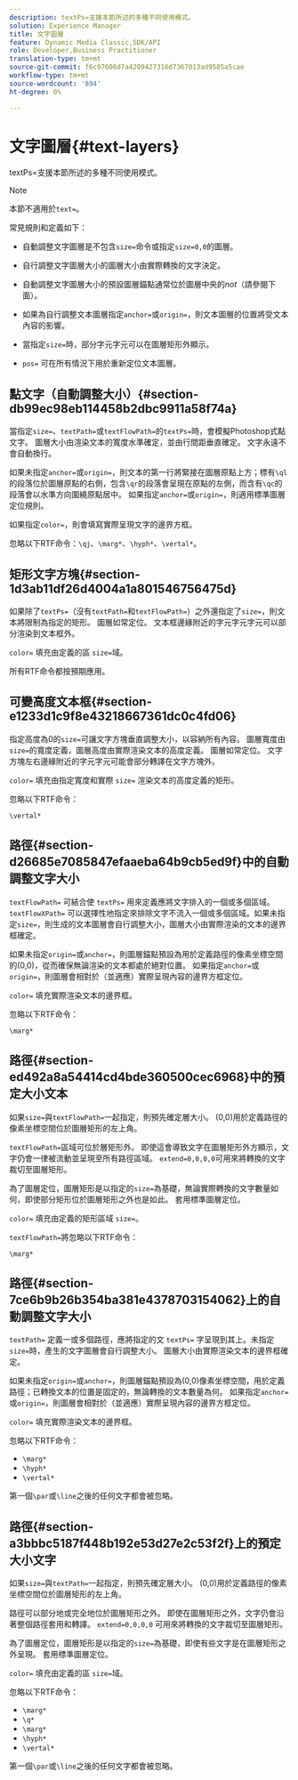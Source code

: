 ```yaml
---
description: textPs=支援本節所述的多種不同使用模式。
solution: Experience Manager
title: 文字圖層
feature: Dynamic Media Classic,SDK/API
role: Developer,Business Practitioner
translation-type: tm+mt
source-git-commit: f6c97606d7a4209427316d7367013ad9585a5cae
workflow-type: tm+mt
source-wordcount: '894'
ht-degree: 0%

---
```



# 文字圖層{#text-layers}

textPs=支援本節所述的多種不同使用模式。

>[!NOTE]
>
>本節不適用於`text=`。

常見規則和定義如下：

* 自動調整文字圖層是不包含`size=`命令或指定`size=0,0`的圖層。

* 自行調整文字圖層大小的圖層大小由實際轉換的文字決定。
* 自動調整文字圖層大小的預設圖層錨點通常位於圖層中央的&#x200B;*not*（請參閱下面）。
* 如果為自行調整文本圖層指定`anchor=`或`origin=`，則文本圖層的位置將受文本內容的影響。

* 當指定`size=`時，部分字元字元可以在圖層矩形外顯示。
* `pos=` 可在所有情況下用於重新定位文本圖層。

## 點文字（自動調整大小）{#section-db99ec98eb114458b2dbc9911a58f74a}

當指定`size=`、`textPath=`或`textFlowPath=`的`textPs=`時，會模擬Photoshop式點文字。 圖層大小由渲染文本的寬度水準確定，並由行間距垂直確定。 文字永遠不會自動換行。

如果未指定`anchor=`或`origin=`，則文本的第一行將緊接在圖層原點上方；標有`\ql`的段落位於圖層原點的右側，包含`\qr`的段落會呈現在原點的左側，而含有`\qc`的段落會以水準方向圍繞原點居中。 如果指定`anchor=`或`origin=`，則適用標準圖層定位規則。

如果指定`color=`，則會填寫實際呈現文字的邊界方框。

忽略以下RTF命令：`\qj`、`\marg*`、`\hyph*`、`\vertal*`。

## 矩形文字方塊{#section-1d3ab11df26d4004a1a801546756475d}

如果除了`textPs=`（沒有`textPath=`和`textFlowPath=`）之外還指定了`size=`，則文本將限制為指定的矩形。 圖層如常定位。 文本框邊緣附近的字元字元字元可以部分渲染到文本框外。

`color=` 填充由定義的區 `size=`域。

所有RTF命令都按預期應用。

## 可變高度文本框{#section-e1233d1c9f8e43218667361dc0c4fd06}

指定高度為0的`size=`可讓文字方塊垂直調整大小，以容納所有內容。 圖層寬度由`size=`的寬度定義，圖層高度由實際渲染文本的高度定義。 圖層如常定位。 文字方塊左右邊緣附近的字元字元可能會部分轉譯在文字方塊外。

`color=` 填充由指定寬度和實際 `size=` 渲染文本的高度定義的矩形。

忽略以下RTF命令：

`\vertal*`

## 路徑{#section-d26685e7085847efaaeba64b9cb5ed9f}中的自動調整文字大小

`textFlowPath=` 可結合使 `textPs=` 用來定義應將文字排入的一個或多個區域。`textFlowXPath=` 可以選擇性地指定來排除文字不流入一個或多個區域。如果未指定`size=`，則生成的文本圖層會自行調整大小，圖層大小由實際渲染的文本的邊界框確定。

如果未指定`origin=`或`anchor=`，則圖層錨點預設為用於定義路徑的像素坐標空間的(0,0)，從而確保無論渲染的文本都處於絕對位置。 如果指定`anchor=`或`origin=`，則圖層會相對於（並適應）實際呈現內容的邊界方框定位。

`color=` 填充實際渲染文本的邊界框。

忽略以下RTF命令：

`\marg*`

## 路徑{#section-ed492a8a54414cd4bde360500cec6968}中的預定大小文本

如果`size=`與`textFlowPath=`一起指定，則預先確定層大小。 (0,0)用於定義路徑的像素坐標空間位於圖層矩形的左上角。

`textFlowPath=`區域可位於層矩形外。 即使這會導致文字在圖層矩形外方顯示，文字仍會一律被流動並呈現至所有路徑區域。 `extend=0,0,0,0`可用來將轉換的文字裁切至圖層矩形。

為了圖層定位，圖層矩形是以指定的`size=`為基礎，無論實際轉換的文字數量如何，即使部分矩形位於圖層矩形之外也是如此。 套用標準圖層定位。

`color=` 填充由定義的矩形區域 `size=`。

`textFlowPath=`將忽略以下RTF命令：

`\marg*`

## 路徑{#section-7ce6b9b26b354ba381e4378703154062}上的自動調整文字大小

`textPath=` 定義一或多個路徑，應將指定的文 `textPs=` 字呈現到其上。未指定`size=`時，產生的文字圖層會自行調整大小。 圖層大小由實際渲染文本的邊界框確定。

如果未指定`origin=`或`anchor=`，則圖層錨點預設為(0,0)像素坐標空間，用於定義路徑；已轉換文本的位置是固定的，無論轉換的文本數量為何。 如果指定`anchor=`或`origin=`，則圖層會相對於（並適應）實際呈現內容的邊界方框定位。

`color=` 填充實際渲染文本的邊界框。

忽略以下RTF命令：

* `\marg*`
* `\hyph*`
* `\vertal*`

第一個`\par`或`\line`之後的任何文字都會被忽略。

## 路徑{#section-a3bbbc5187f448b192e53d27e2c53f2f}上的預定大小文字

如果`size=`與`textPath=`一起指定，則預先確定層大小。 (0,0)用於定義路徑的像素坐標空間位於圖層矩形的左上角。

路徑可以部分地或完全地位於圖層矩形之外。 即使在圖層矩形之外，文字仍會沿著整個路徑套用和轉譯。 `extend=0,0,0,0` 可用來將轉換的文字裁切至圖層矩形。

為了圖層定位，圖層矩形是以指定的`size=`為基礎，即使有些文字是在圖層矩形之外呈現。 套用標準圖層定位。

`color=` 填充由定義的區 `size=`域。

忽略以下RTF命令：

* `\marg*`
* `\q*`
* `\marg*`
* `\hyph*`
* `\vertal*`

第一個`\par`或`\line`之後的任何文字都會被忽略。
